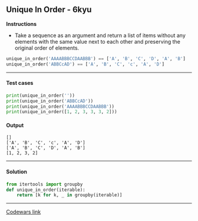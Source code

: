 ## Unique In Order - 6kyu

**Instructions**

- Take a sequence as an argument and return a list of items without any elements with the same value next to each other and preserving the original order of elements.

```python
unique_in_order('AAAABBBCCDAABBB') == ['A', 'B', 'C', 'D', 'A', 'B']
unique_in_order('ABBCcAD') == ['A', 'B', 'C', 'c', 'A', 'D']
```

---

#### Test cases

```python
print(unique_in_order(''))
print(unique_in_order('ABBCcAD'))
print(unique_in_order('AAAABBBCCDAABBB'))
print(unique_in_order([1, 2, 3, 3, 3, 2]))
```

#### Output
```
[]
['A', 'B', 'C', 'c', 'A', 'D']
['A', 'B', 'C', 'D', 'A', 'B']
[1, 2, 3, 2]
```

---

#### Solution

```python
from itertools import groupby
def unique_in_order(iterable):
    return [k for k, _ in groupby(iterable)]
```

---

[Codewars link](https://www.codewars.com/kata/54e6533c92449cc251001667)

